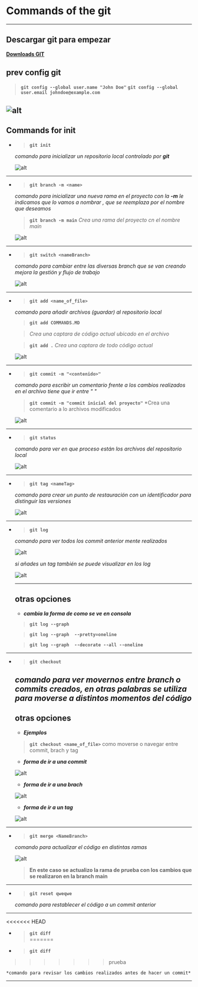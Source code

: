 # Commands of the git
----

## Descargar git para empezar

**[Downloads GIT]([https://](https://git-scm.com/download/win))**

## prev config git
> **`git config --global user.name "John Doe"`**
> **`git config --global user.email johndoe@example.com`**

![alt](/img/git_config.png)
----

## Commands for init

- > **`git init`**  

    *comando para inicializar un repositorio local controlado por **git***

    ![alt](/img/git_init.png)
----

- > **`git branch -m <name>`**

    *comando para inicializar una nueva rama en el proyecto con la **-m** le indicamos que lo vamos a nombrar <name>, que se reemplaza por el nombre que deseamos*
    > **`git branch -m main`** 
    > *Crea una rama del proyecto cn el nombre main*

    ![alt](/img/git_branch.png)
----

- > **`git switch <nameBranch> `**  

    *comando para cambiar entre las diversas branch que se van creando mejora la gestión y flujo de trabajo*

    ![alt](/img/git_switch.png)
----


- > **`git add <name_of_file>`**  

    *comando para añadir archivos (guardar) al repositorio local*
    > **`git add COMMANDS.MD`** 

    > *Crea una captara de código actual ubicado en el archivo*

    > **`git add .`** 
    > *Crea una captara de todo código actual*
    
    ![alt](/img/git_add.png)
----

- > **`git commit -m "<contenido>"`**  

    *comando para escribir un comentario frente a los cambios realizados en el archivo tiene que ir entre " "*
    > **`git commit -m "commit inicial del proyecto"`**
    > *Crea una comentario a lo archivos modificados

    ![alt](/img/git_commit.png)
----

- > **`git status`**  

    *comando para ver en que proceso están los archivos del repositorio local*

    ![alt](/img/git_status.png)
----
- > **`git tag <nameTag>`**  

    *comando para crear un punto de restauración con un identificador para distinguir las versiones*

    ![alt](/img/git_tag.png)
----

- > **`git log`**  

    *comando para ver todos los commit anterior mente realizados*
    
    ![alt](/img/git_log.png)

    *si añades un tag también se puede visualizar en los log*

    ![alt](/img/git_log_tag.png)

    ----
    otras opciones 
    ----
    - ***cambia la forma de como se ve en consola***

    > **`git log --graph `** 

    > **`git log --graph  --pretty=oneline`** 

    > **`git log --graph  --decorate --all --oneline`** 

     
----

- > **`git checkout `**  

    *comando para ver movernos entre branch o commits creados, en otras palabras se utiliza para moverse a distintos momentos del código*
    ----
    otras opciones 
    ----
    - ***Ejemplos***

    > **`git checkout <name_of_file>`** 
    > como moverse o navegar entre commit, brach y tag


    - ***forma de ir a una commit***

    ![alt](/img/git_checkout_commits.png)
    
    - ***forma de ir a una brach***

    ![alt](/img/git_checkout_branch.png)
    
    - ***forma de ir a un tag***

    ![alt](/img/git_checkout_tag.png)


----

- > **`git merge <NameBranch> `**  

    *comando para actualizar el código en distintas ramas*

    ![alt](/img/git_merge.png)

     > **En este caso se actualizo la rama de prueba con los cambios que se realizaron en la branch main**

     

----
- > **`git reset qweqwe`**  

    *comando para restablecer el código a un commit anterior*

----

<<<<<<< HEAD
- > **`git diff`**  
=======
- > **`git diff `**  
>>>>>>> prueba

    *comando para revisar los cambios realizados antes de hacer un commit*

----

